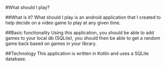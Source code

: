 #What should I play?

##What is it?
What should I play is an android application that I created to help decide on a video game to
 play at any given time.

##Basic functionality
Using this application, you should be able to add games to your local db (SQLite), you should
 then be able to get a random game back based on games in your library.
 
##Technology
This application is written in Kotlin and uses a SQLite database.